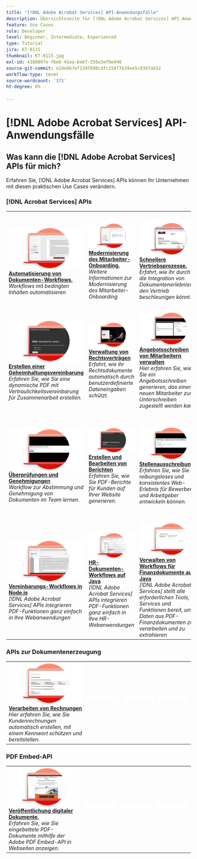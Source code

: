 ```yaml
---
title: "[!DNL Adobe Acrobat Services] API-Anwendungsfälle"
description: Übersichtsseite für [!DNL Adobe Acrobat Services] API-Anwendungsfälle
feature: Use Cases
role: Developer
level: Beginner, Intermediate, Experienced
type: Tutorial
jira: KT-8115
thumbnail: KT-8115.jpg
exl-id: 4188897e-f6e6-41ea-be6f-359a3ef0e040
source-git-commit: e2debb7ef139f890cdfc158f7634ee5c836fab32
workflow-type: tm+mt
source-wordcount: '371'
ht-degree: 0%

---
```


# [!DNL Adobe Acrobat Services] API-Anwendungsfälle

## Was kann die [!DNL Adobe Acrobat Services] APIs für mich?

Erfahren Sie, [!DNL Adobe Acrobat Services] APIs können Ihr Unternehmen mit diesen praktischen Use Cases verändern.

### [!DNL Acrobat Services] APIs

<table style="table-layout:fixed">
<tr>
  <td>
    <a href="automatelegalworkflows.md">
      <img alt="Automatisierung von Dokumenten-Workflows." src="assets/automatelegal_thumb.png" />
    </a>
    <div>
    <a href="automatelegalworkflows.md"><strong>Automatisierung von Dokumenten-Workflows.</strong></a>
    </div>
    <em>Workflows mit bedingten Inhalten automatisieren</em>
    <br>
  </td>
  <td>
      <a href="employeeonboarding.md">
        <img alt="Modernisierung des Mitarbeiter-Onboarding." src="assets/employee_thumb.png" />
      </a>
      <div>
      <a href="employeeonboarding.md"><strong>Modernisierung des Mitarbeiter-Onboarding.</strong></a>
      </div>
      <em>Weitere Informationen zur Modernisierung des Mitarbeiter-Onboarding</em>
      <br>
  </td>
  <td>
      <a href="acceleratesales.md">
        <img alt="Schnellere Vertriebsprozesse." src="assets/accsales_thumb.png" />
      </a>
      <div>
      <a href="acceleratesales.md"><strong>Schnellere Vertriebsprozesse.</strong></a>
      </div>
      <em>Erfahrt, wie ihr durch die Integration von Dokumentenerlebnissen den Vertrieb beschleunigen könnt.</em>
      <br>
    </td>
    <td>
      <a href="sales.md">
        <img alt="Verwaltung von Verkaufsangeboten und Verträgen" src="assets/sales_thumb.png" />
      </a>
      <div>
      <a href="sales.md"><strong>Verwaltung von Verkaufsangeboten und Verträgen</strong></a>
      </div>
      <em>Erfahrt, wie ihr einen effizienten Workflow zur Automatisierung und Vereinfachung von Verkaufsangeboten entwickeln könnt.</em>
      <br>
    </td>
</tr>
<tr>
  <td>
    <a href="nda.md">
      <img alt="Erstellen einer Geheimhaltungsvereinbarung" src="assets/nda_thumb.png" />
    </a>
    <div>
    <a href="nda.md"><strong>Erstellen einer Geheimhaltungsvereinbarung</strong></a>
    </div>
    <em>Erfahren Sie, wie Sie eine dynamische PDF mit Vertraulichkeitsvereinbarung für Zusammenarbeit erstellen.</em>
    <br>
  </td>
  <td>
    <a href="legal.md">
      <img alt="Verwaltung von Rechtsverträgen" src="assets/legal_thumb.png" />
    </a>
    <div>
    <a href="legal.md"><strong>Verwaltung von Rechtsverträgen</strong></a>
    </div>
    <em>Erfahrt, wie ihr Rechtsdokumente automatisch durch benutzerdefinierte Dateneingaben schützt.</em>
    <br>
  </td>
  <td>
    <a href="offer.md">
      <img alt="Angebotsschreiben von Mitarbeitern verwalten" src="assets/offer_thumb.png" />
    </a>
    <div>
    <a href="offer.md"><strong>Angebotsschreiben von Mitarbeitern verwalten</strong></a>
    </div>
    <em>Hier erfahren Sie, wie Sie ein Angebotsschreiben generieren, das einem neuen Mitarbeiter zum Unterschreiben zugestellt werden kann.</em>
    <br>
  </td>
  <td>
    <a href="searching.md">
      <img alt="Suchen und Indizieren" src="assets/searching_thumb.png" />
    </a>
    <div>
    <a href="searching.md"><strong>Suchen und Indizieren</strong></a>
    </div>
    <em>Erfahren Sie, wie Sie aus gescannten Dokumenten durchsuchbare PDF-Dateien erstellen.</em>
    <br>
  </td>
</tr>
<tr>
  <td>
    <a href="reviews.md">
      <img alt="Überprüfungen und Genehmigungen" src="assets/reviews_thumb.png" />
    </a>
    <div>
    <a href="reviews.md"><strong>Überprüfungen und Genehmigungen</strong></a>
    </div>
    <em>Workflow zur Abstimmung und Genehmigung von Dokumenten im Team lernen.</em>
    <br>
  </td>
  <td>
    <a href="reportcreation.md">
      <img alt="Erstellen und Bearbeiten von Berichten" src="assets/report_thumb.png" />
    </a>
    <div>
    <a href="reportcreation.md"><strong>Erstellen und Bearbeiten von Berichten</strong></a>
    </div>
    <em>Erfahren Sie, wie Sie PDF-Berichte für Kunden auf Ihrer Website generieren.</em>
    <br>
  </td>
  <td>
    <a href="jobposting.md">
      <img alt="Stellenausschreibung" src="assets/job_thumb.png" />
    </a>
    <div>
    <a href="jobposting.md"><strong>Stellenausschreibung</strong></a>
    </div>
    <em>Erfahren Sie, wie Sie ein reibungsloses und konsistentes Web-Erlebnis für Bewerber und Arbeitgeber entwickeln können.</em>
    <br>
  </td>
  <td>
    <a href="educationcollab.md">
      <img alt="Zusammenarbeit von Schülern, Studierenden, Lehrkräften" src="assets/edu_thumb.png" />
    </a>
    <div>
    <a href="educationcollab.md"><strong>Zusammenarbeit von Schülern, Studierenden, Lehrkräften</strong></a>
    </div>
    <em>Erfahren Sie, wie Sie eine Online-Lernplattform erstellen, mit der Lehrkräfte, Schüler und Studierende Ressourcen in PDF gemeinsam nutzen können.</em>
    <br>
  </td>
</tr>
<tr>
  <td>
    <a href="AgreementWorkflowsNodejs.md">
      <img alt="Vereinbarungs-Workflows in Node.js" src="assets/AWNjs_thumb.png" />
    </a>
    <div>
    <a href="AgreementWorkflowsNodejs.md"><strong>Vereinbarungs-Workflows in Node.js</strong></a>
    </div>
    <em>[!DNL Adobe Acrobat Services] APIs integrieren PDF-Funktionen ganz einfach in Ihre Webanwendungen</em>
    <br>
  </td>
  <td>
    <a href="HRAgreementWorkflowsJava.md">
      <img alt="HR-Dokumenten-Workflows auf Java" src="assets/HRWJ_thumb.png" />
    </a>
    <div>
    <a href="HRAgreementWorkflowsJava.md"><strong>HR-Dokumenten-Workflows auf Java</strong></a>
    </div>
    <em>[!DNL Adobe Acrobat Services] APIs integrieren PDF-Funktionen ganz einfach in Ihre HR-Webanwendungen</em>
    <br>
  </td>
  <td>
    <a href="FinanceWorkflowsJava.md">
      <img alt="Verwalten von Workflows für Finanzdokumente auf Java" src="assets/FAWJ_thumb.png" />
    </a>
    <div>
    <a href="FinanceWorkflowsJava.md"><strong>Verwalten von Workflows für Finanzdokumente auf Java</strong></a>
    </div>
    <em>[!DNL Adobe Acrobat Services] stellt alle erforderlichen Tools, Services und Funktionen bereit, um Daten aus PDF-Finanzdokumenten zu verarbeiten und zu extrahieren</em>
    <br>
  </td>
  <td>
    <img alt="Spacer" src="../assets/GrayBanner_Placeholder.png" />
    <div>
    <br>
  </td>
</tr>
</table>

### APIs zur Dokumentenerzeugung

<table style="table-layout:fixed">
<tr>
  <td>
    <a href="invoices.md">
      <img alt="Verarbeiten von Rechnungen" src="assets/invoices_thumb.png" />
    </a>
    <div>
    <a href="invoices.md"><strong>Verarbeiten von Rechnungen</strong></a>
    </div>
    <em>Hier erfahren Sie, wie Sie Kundenrechnungen automatisch erstellen, mit einem Kennwort schützen und bereitstellen.</em>
    <br>
  </td>
  <td>
    <img alt="Spacer" src="../assets/WhiteBanner_Placeholder.png" />
    <div>
    <br>
  </td>
  <td>
    <img alt="Spacer" src="../assets/WhiteBanner_Placeholder.png" />
    <div>
    <br>
  </td>
  <td>
    <img alt="Spacer" src="../assets/WhiteBanner_Placeholder.png" />
    <div>
    <br>
  </td>
</tr>
</table>

### PDF Embed-API

<table style="table-layout:fixed">
<tr>
   <td>
    <a href="ddppdfembedapi.md">
      <img alt="Veröffentlichung digitaler Dokumente." src="assets/ddp_thumb.png" />
    </a>
    <div>
    <a href="ddppdfembedapi.md"><strong>Veröffentlichung digitaler Dokumente.</strong></a>
    </div>
    <em>Erfahren Sie, wie Sie eingebettete PDF-Dokumente mithilfe der Adobe PDF Embed-API in Webseiten anzeigen.</em>
    <br>
  </td>
  <td>
    <img alt="Spacer" src="../assets/WhiteBanner_Placeholder.png" />
    <div>
    <br>
  </td>
  <td>
    <img alt="Spacer" src="../assets/WhiteBanner_Placeholder.png" />
    <div>
    <br>
  </td>
  <td>
    <img alt="Spacer" src="../assets/WhiteBanner_Placeholder.png" />
    <div>
    <br>
  </td>
</tr>
</table>
